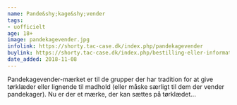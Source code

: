 ```yaml
---
name: Pande&shy;kage&shy;vender
tags:
- uofficielt
age: 18+
image: pandekagevender.jpg
infolink: https://shorty.tac-case.dk/index.php/pandekagevender
buylink: https://shorty.tac-case.dk/index.php/bestilling-eller-information
date_added: 2018-11-08
---
```

Pandekagevender-mærket er til de grupper der har tradition for at give tørklæder eller lignende til madhold (eller måske særligt til dem der vender pandekager).
Nu er der et mærke, der kan sættes på tørklædet...
